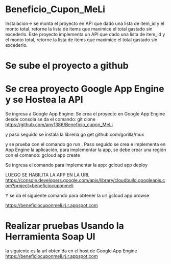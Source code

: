 # Beneficio_Cupon_MeLi
Instalacion-> se monta el proyecto en 
API que dado una lista de item_id y el monto total, retorne la lista de items que maximice el total gastado sin excederlo.
Este proyecto implementa un API que dado una lista de item_id y el monto total, retorne la lista de items que maximice el total gastado sin excederlo.

# Se sube el proyecto a github
# Se crea proyecto Google App Engine y se Hostea la API
Se ingresa a Google App Engine:
Se crea el proyecto en Google App Engine 
desde consola se da el comando:
git clone \
     https://github.com/any1386/Beneficio_cupon_MeLi

y paso seguido se instala la libreria go get github.com/gorilla/mux

y se prueba con el comando go run .
Paso seguido se crea e implementa en App Engine la aplicación, para implementar la app, se debe crear una región con el comando:
gcloud app create

Se ingresa el comando para implementar la app:
gcloud app deploy

LUEGO SE HABILITA LA APP EN LA URL
https://console.developers.google.com/apis/library/cloudbuild.googleapis.com?project=beneficiocuponmeli

Y se da el siguiente comando para obtener la url
 gcloud app browse

https://beneficiocuponmeli.rj.r.appspot.com

# Realizar pruebas Usando la Herramienta Soap UI
la siguiente es la url obtenida en el host de Google App Engine
https://beneficiocuponmeli.rj.r.appspot.com


